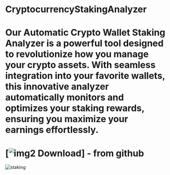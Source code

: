 # CryptocurrencyStakingAnalyzer
# Our Automatic Crypto Wallet Staking Analyzer is a powerful tool designed to revolutionize how you manage your crypto assets. With seamless integration into your favorite wallets, this innovative analyzer automatically monitors and optimizes your staking rewards, ensuring you maximize your earnings effortlessly.
# [![img2](https://i.imgur.com/a8pnO5U.jpeg) Download] - from github
![staking](https://github.com/BaseMax/CryptocurrencyStakingAnalyzer/assets/2658040/ce7e9aa2-2be8-4f2d-a819-b86ed7127d1b)

